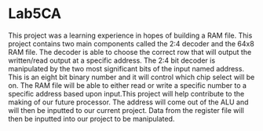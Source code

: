 # Lab5CA

This project was a learning experience in hopes of building a RAM file. This project contains two main components called the 2:4 decoder and the 64x8 RAM file. The decoder is able to choose the correct row that will output the written/read output at a specific address. The 2:4 bit decoder is manipulated by the two most significant bits of the input named address. This is an eight bit binary number and it will control which chip select will be on. The RAM file will be able to either read or write a specific number to a specific address based upon input.This project will help contribute to the making of our future processor. The address will come out of the ALU and will then be inputted to our current project. Data from the register file will then be inputted into our project to be manipulated. 

